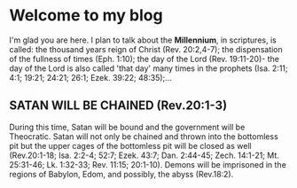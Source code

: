 # Welcome to my blog

I'm glad you are here. I plan to talk about the **Millennium**, in scriptures, is called: the thousand years reign of Christ (Rev. 20:2,4-7); the dispensation of the fullness of times (Eph. 1:10); the day of the Lord (Rev. 19:11-20)- the day of the Lord is also called 'that day' many times in the prophets (Isa. 2:11; 4:1; 19:21; 24:21; 26:1; Ezek. 39:22; 48:35);...
## SATAN WILL BE CHAINED (Rev.20:1-3)
During this time, Satan will be bound and the government will be Theocratic. Satan will not only be chained and thrown into the bottomless pit but the upper cages of the bottomless pit will be closed as well (Rev.20:1-18; Isa. 2:2-4; 52:7; Ezek. 43:7; Dan. 2:44-45; Zech. 14:1-21; Mt. 25:31-46; Lk. 1:32-33; Rev. 11:15; 20:1-10). Demons will be imprisoned in the regions of Babylon, Edom, and possibly, the abyss (Rev.18:2).
